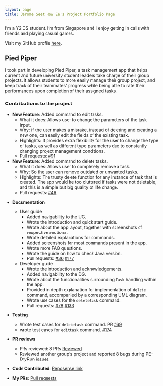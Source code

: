 ```yaml
---
layout: page
title: Jerome Seet How Ee's Project Portfolio Page
---
```


I’m a Y2 CS student. I’m from Singapore and I enjoy getting in calls with friends and playing casual games.

Visit my GitHub profile [here](https://github.com/Yaladah).

## Pied Piper

I took part in developing Pied Piper, a task management app that helps current and future university student
leaders take charge of their group projects. It allows students to more easily manage their group project, 
and keep track of their teammates' progress while being able to rate their performances upon completion of
their assigned tasks.

### Contributions to the project

* **New Feature**: Added command to edit tasks.
  * What it does: Allows user to change the parameters of the task input.
  * Why: If the user makes a mistake, instead of deleting and creating a new one, can easily 
  edit the fields of the existing task.
  * Highlights: It provides extra flexibility for the user to change the type of tasks, as well as different type parameters due to constantly changing project management conditions.
  * Pull requests: [\#91](https://github.com/AY2223S2-CS2103T-W15-3/tp/pull/91)
* **New Feature**: Added command to delete tasks.
  * What it does: Allows user to completely remove a task.
  * Why: So the user can remove outdated or unwanted tasks.
  * Highlights: The trusty delete function for any instance of task that is created. The app would be too cluttered if tasks were not deletable, and this is a simple but big quality of life change.
  * Pull requests: [\#46](https://github.com/AY2223S2-CS2103T-W15-3/tp/pull/46)

<div style="page-break-after: always;"></div>
  
* **Documentation**
  * User guide
    * Added navigability to the UG.
    * Wrote the introduction and quick start guide.
    * Wrote about the app layout, together with screenshots of respective sections.
    * Wrote detailed explanations for commands.
    * Added screenshots for most commands present in the app.
    * Wrote more FAQ questions.
    * Wrote the guide on how to check Java version.
    * Pull requests: [\#36](https://github.com/AY2223S2-CS2103T-W15-3/tp/pull/36) [\#177](https://github.com/AY2223S2-CS2103T-W15-3/tp/pull/177)
  * Developer guide
    * Wrote the introduction and acknowledgements.
    * Added navigability to the DG.
    * Wrote about the functionalities surrounding `Task` handling within the app.
    * Provided in depth explanation for implementation of `delete` command, accompanied by a corresponding UML diagram.
    * Wrote use cases for the `deletetask` command.
    * Pull requests: [\#78](https://github.com/AY2223S2-CS2103T-W15-3/tp/pull/78) [\#183](https://github.com/AY2223S2-CS2103T-W15-3/tp/pull/183)
* **Testing**
  * Wrote test cases for `deletetask` command. PR [\#69](https://github.com/AY2223S2-CS2103T-W15-3/tp/pull/69)
  * wrote test cases for `edittask` command. [\#174](https://github.com/AY2223S2-CS2103T-W15-3/tp/pull/174)
* **PR reviews**
  * PRs reviewed: 8 PRs [Reviewed](https://github.com/AY2223S2-CS2103T-W15-3/tp/pulls?q=is%3Apr+reviewed-by%3A%40me+is%3Aclosed)
  * Reviewed another group's project and reported 8 bugs during PE-DryRun [issues](https://github.com/Yaladah/ped/issues)



* **Code Contributed**: [Reposense link](https://nus-cs2103-ay2223s2.github.io/tp-dashboard/?search=&sort=groupTitle&sortWithin=title&timeframe=commit&mergegroup=&groupSelect=groupByRepos&breakdown=true&checkedFileTypes=docs~functional-code~test-code~other&since=2023-02-17&tabOpen=true&tabType=authorship&tabAuthor=Yaladah&tabRepo=AY2223S2-CS2103T-W15-3%2Ftp%5Bmaster%5D&authorshipIsMergeGroup=false&authorshipFileTypes=docs~functional-code~test-code&authorshipIsBinaryFileTypeChecked=false&authorshipIsIgnoredFilesChecked=false)

* **My PRs**: [Pull requests](https://github.com/AY2223S2-CS2103T-W15-3/tp/pulls?q=is%3Apr+author%3A%40me+is%3Aclosed)

